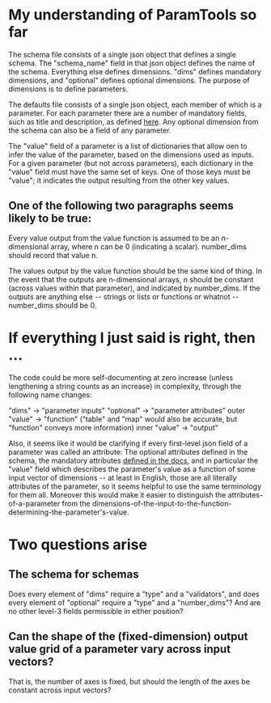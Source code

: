 # My understanding of ParamTools so far

The schema file consists of a single json object that defines a single schema. The "schema_name" field in that json object defines the name of the schema. Everything else defines dimensions. "dims" defines mandatory dimensions, and "optional" defines optional dimensions. The purpose of dimensions is to define parameters.

The defaults file consists of a single json object, each member of which is a parameter. For each parameter there are a number of mandatory fields, such as title and description, as defined [here](https://paramtools.readthedocs.io/en/latest/spec.html#parameter-object). Any optional dimension from the schema can also be a field of any parameter.

The "value" field of a parameter is a list of dictionaries that allow oen to infer the value of the parameter, based on the dimensions used as inputs. For a given parameter (but not across parameters), each dictionary in the "value" field must have the same set of keys. One of those keys must be "value"; it indicates the output resulting from the other key values.


## One of the following two paragraphs seems likely to be true:

Every value output from the value function is assumed to be an n-dimensional array, where n can be 0 (indicating a scalar). number_dims should record that value n.

The values output by the value function should be the same kind of thing. In the event that the outputs are n-dimensional arrays, n should be constant (across values within that parameter), and indicated by number_dims. If the outputs are anything else -- strings or lists or functions or whatnot -- number_dims should be 0.


# If everything I just said is right, then ...

The code could be more self-documenting at zero increase (unless lengthening a string counts as an increase) in complexity, through the following name changes:

"dims" -> "parameter inputs"
"optional" -> "parameter attributes"
outer "value" -> "function"
  ("table" and "map" would also be accurate, but "function" conveys more information)
inner "value" -> "output"

Also, it seems like it would be clarifying if every first-level json field of a parameter was called an attribute: The optional attributes defined in the schema, the mandatory attributes [defined in the docs](https://paramtools.readthedocs.io/en/latest/spec.html#parameter-object), and in particular the "value" field which describes the parameter's value as a function of some input vector of dimensions -- at least in English, those are all literally attributes of the parameter, so it seems helpful to use the same terminology for them all. Moreover this would make it easier to distinguish the attributes-of-a-parameter from the dimensions-of-the-input-to-the-function-determining-the-parameter's-value.


# Two questions arise

## The schema for schemas

Does every element of "dims" require a "type" and a "validators", and does every element of "optional" require a "type" and a "number_dims"? And are no other level-3 fields permissible in either position?


## Can the shape of the (fixed-dimension) output value grid of a parameter vary across input vectors?

That is, the number of axes is fixed, but should the length of the axes be constant across input vectors?